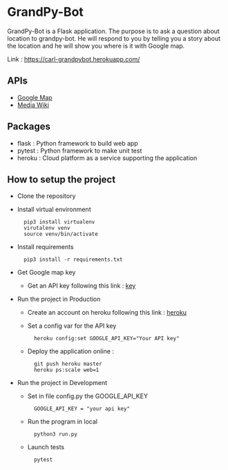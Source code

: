 # GrandPy-Bot
GrandPy-Bot is a Flask application. The purpose is to ask a question 
about location to grandpy-bot. He will respond to you by telling 
you a story about the location and he will show you where is it 
with Google map.

Link : https://carl-grandpybot.herokuapp.com/

## APIs 
* [Google Map](https://developers.google.com/maps/documentation)
* [Media Wiki](https://www.mediawiki.org/wiki/API:Main_page)

## Packages

* flask : Python framework to build web app
* pytest : Python framework to make unit test
* heroku : Cloud platform as a service supporting the application

## How to setup the project 
* Clone the repository 
* Install virtual environment

        pip3 install virtualenv
        virutalenv venv
        source venv/bin/activate
* Install requirements

        pip3 install -r requirements.txt

* Get Google map key
    
    - Get an API key following this link : [key](https://developers.google.com/maps/documentation/javascript/get-api-key)
    
* Run the project in Production
    
    - Create an account on heroku following this link : [heroku](https://id.heroku.com/login)
    
    - Set a config var for the API key
        
            heroku config:set GOOGLE_API_KEY="Your API key"
        
    - Deploy the application online :
        
            git push heroku master
            heroku ps:scale web=1

* Run the project in Development

    - Set in file config.py the GOOGLE_API_KEY

            GOOGLE_API_KEY = "your api key"
    
    - Run the program in local
    
            python3 run.py
            
    - Launch tests

            pytest